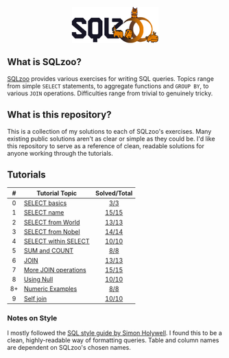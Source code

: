 <p align="center">
  <a href="https://sqlzoo.net/">
      <img width="40%" src="_images/sqlzoo-logo.png">
  </a>
</p>

## What is SQLzoo?

[SQLzoo](https://sqlzoo.net/) provides various exercises for writing SQL queries.
Topics range from simple `SELECT` statements, to aggregate functions and `GROUP BY`,
to various `JOIN` operations. Difficulties range from trivial to genuinely tricky.

## What is this repository?

This is a collection of my solutions to each of SQLzoo's exercises. Many existing public
solutions aren't as clear or simple as they could be. I'd like this repository to serve
as a reference of clean, readable solutions for anyone working through the tutorials.

## Tutorials

|  #  | Tutorial Topic                                                                |                 Solved/Total                  |
| :-: | ----------------------------------------------------------------------------- | :-------------------------------------------: |
|  0  | [SELECT basics](https://sqlzoo.net/wiki/SELECT_basics)                        |     [3/3](tutorials/0_SELECT_basics.sql)      |
|  1  | [SELECT name](https://sqlzoo.net/wiki/SELECT_names)                           |     [15/15](tutorials/1_SELECT_name.sql)      |
|  2  | [SELECT from World](https://sqlzoo.net/wiki/SELECT_from_WORLD_Tutorial)       |  [13/13](tutorials/2_SELECT_from_world.sql)   |
|  3  | [SELECT from Nobel](https://sqlzoo.net/wiki/SELECT_from_Nobel_Tutorial)       |  [14/14](tutorials/3_SELECT_from_nobel.sql)   |
|  4  | [SELECT within SELECT](https://sqlzoo.net/wiki/SELECT_within_SELECT_Tutorial) | [10/10](tutorials/4_SELECT_within_SELECT.sql) |
|  5  | [SUM and COUNT](https://sqlzoo.net/wiki/SUM_and_COUNT)                        |     [8/8](tutorials/5_SUM_and_COUNT.sql)      |
|  6  | [JOIN](https://sqlzoo.net/wiki/The_JOIN_operation)                            |        [13/13 ](tutorials/6_JOIN.sql)         |
|  7  | [More JOIN operations](https://sqlzoo.net/wiki/More_JOIN_operations)          | [15/15](tutorials/7_More_JOIN_operations.sql) |
|  8  | [Using Null](https://sqlzoo.net/wiki/Using_Null)                              |      [10/10](tutorials/8_Using_NULL.sql)      |
| 8+  | [Numeric Examples](https://sqlzoo.net/wiki/NSS_Tutorial)                      |  [8/8](tutorials/8%2B_numeric_examples.sql)   |
|  9  | [Self join](https://sqlzoo.net/wiki/Self_join)                                |      [10/10](tutorials/9_Self_join.sql)       |

### Notes on Style

I mostly followed the [SQL style guide by Simon Holywell](http://www.sqlstyle.guide/).
I found this to be a clean, highly-readable way of formatting queries. Table and column
names are dependent on SQLzoo's chosen names.

